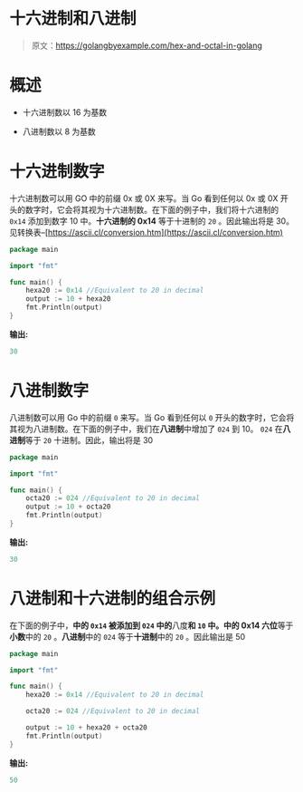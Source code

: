 # 十六进制和八进制

> 原文：<https://golangbyexample.com/hex-and-octal-in-golang>

# **概述**

*   十六进制数以 16 为基数

*   八进制数以 8 为基数

# **十六进制数字**

十六进制数可以用 GO 中的前缀 0x 或 0X 来写。当 Go 看到任何以 0x 或 0X 开头的数字时，它会将其视为十六进制数。在下面的例子中，我们将十六进制的 `0x14` 添加到数字 10 中。**十六进制的 0x14** 等于十进制的 `20` 。因此输出将是 30。见转换表–[https://ascii.cl/conversion.htm](https://ascii.cl/conversion.htm)

```go
package main

import "fmt"

func main() {
    hexa20 := 0x14 //Equivalent to 20 in decimal
    output := 10 + hexa20
    fmt.Println(output)
}
```

**输出:**

```go
30
```

# **八进制数字**

八进制数可以用 Go 中的前缀 `0` 来写。当 Go 看到任何以 `0` 开头的数字时，它会将其视为八进制数。在下面的例子中，我们在**八进制**中增加了 `024` 到 10。 `024` 在**八进制**等于 `20` 十进制。因此，输出将是 30

```go
package main

import "fmt"

func main() {
    octa20 := 024 //Equivalent to 20 in decimal
    output := 10 + octa20
    fmt.Println(output)
}
```

**输出:**

```go
30
```

# **八进制和十六进制的组合示例**

在下面的例子中，**中的 `0x14` 被添加到 `024` 中的**八度**和 `10` 中。**中的 0x14** 六位**等于**小数**中的 `20` 。**八进制**中的 `024` 等于**十进制**中的 `20` 。因此输出是 50

```go
package main

import "fmt"

func main() {
    hexa20 := 0x14 //Equivalent to 20 in decimal

    octa20 := 024 //Equivalent to 20 in decimal

    output := 10 + hexa20 + octa20
    fmt.Println(output)
}
```

**输出:**

```go
50
```